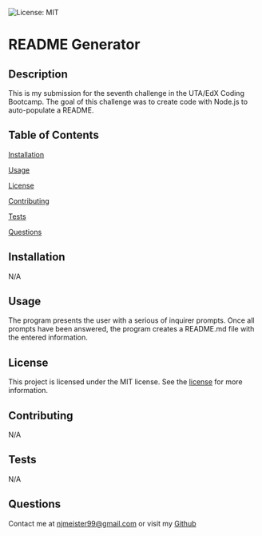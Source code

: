 ![License: MIT](https://img.shields.io/badge/License-MIT-yellow.svg)


# README Generator


            
## Description

This is my submission for the seventh challenge in the UTA/EdX Coding Bootcamp. The goal of this challenge was to create code with Node.js to auto-populate a README.


            
## Table of Contents

[Installation](#installation)

[Usage](#usage)

[License](#license)

[Contributing](#contributing)

[Tests](#tests)

[Questions](#questions)


            
## Installation

N/A


            
## Usage

The program presents the user with a serious of inquirer prompts. Once all prompts have been answered, the program creates a README.md file with the entered information.


            
## License

This project is licensed under the MIT license. See the [license](https://opensource.org/licenses/MIT) for more information.


            
## Contributing

N/A


            
## Tests

N/A


            
## Questions

Contact me at njmeister99@gmail.com or visit my [Github](https://github.com/njmeister)


